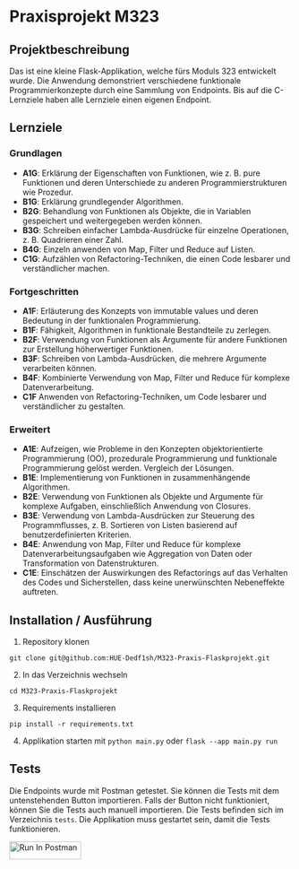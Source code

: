 # Praxisprojekt M323

## Projektbeschreibung
Das ist eine kleine Flask-Applikation, welche fürs Moduls 323 entwickelt wurde. Die Anwendung demonstriert verschiedene funktionale Programmierkonzepte durch eine Sammlung von Endpoints. Bis auf die C-Lernziele haben alle Lernziele einen eigenen Endpoint.

## Lernziele
### Grundlagen
- **A1G**: Erklärung der Eigenschaften von Funktionen, wie z. B. pure Funktionen und deren Unterschiede zu anderen Programmierstrukturen wie Prozedur.
- **B1G**: Erklärung grundlegender Algorithmen.
- **B2G**: Behandlung von Funktionen als Objekte, die in Variablen gespeichert und weitergegeben werden können.
- **B3G**: Schreiben einfacher Lambda-Ausdrücke für einzelne Operationen, z. B. Quadrieren einer Zahl.
- **B4G**: Einzeln anwenden von Map, Filter und Reduce auf Listen.
- **C1G**: Aufzählen von Refactoring-Techniken, die einen Code lesbarer und verständlicher machen.

### Fortgeschritten
- **A1F**: Erläuterung des Konzepts von immutable values und deren Bedeutung in der funktionalen Programmierung.
- **B1F**: Fähigkeit, Algorithmen in funktionale Bestandteile zu zerlegen.
- **B2F**: Verwendung von Funktionen als Argumente für andere Funktionen zur Erstellung höherwertiger Funktionen.
- **B3F**: Schreiben von Lambda-Ausdrücken, die mehrere Argumente verarbeiten können.
- **B4F**: Kombinierte Verwendung von Map, Filter und Reduce für komplexe Datenverarbeitung.
- **C1F** Anwenden von Refactoring-Techniken, um Code lesbarer und verständlicher zu gestalten.

### Erweitert
- **A1E**: Aufzeigen, wie Probleme in den Konzepten objektorientierte Programmierung (OO), prozedurale Programmierung und funktionale Programmierung gelöst werden. Vergleich der Lösungen.
- **B1E**: Implementierung von Funktionen in zusammenhängende Algorithmen.
- **B2E**: Verwendung von Funktionen als Objekte und Argumente für komplexe Aufgaben, einschließlich Anwendung von Closures.
- **B3E**: Verwendung von Lambda-Ausdrücken zur Steuerung des Programmflusses, z. B. Sortieren von Listen basierend auf benutzerdefinierten Kriterien.
- **B4E**: Anwendung von Map, Filter und Reduce für komplexe Datenverarbeitungsaufgaben wie Aggregation von Daten oder Transformation von Datenstrukturen.
- **C1E**: Einschätzen der Auswirkungen des Refactorings auf das Verhalten des Codes und Sicherstellen, dass keine unerwünschten Nebeneffekte auftreten.

## Installation / Ausführung
1. Repository klonen
```
git clone git@github.com:HUE-Dedf1sh/M323-Praxis-Flaskprojekt.git
```
2. In das Verzeichnis wechseln
```
cd M323-Praxis-Flaskprojekt
```
3. Requirements installieren
```
pip install -r requirements.txt
```
4. Applikation starten mit
```python main.py```
oder
```flask --app main.py run``` 


## Tests
Die Endpoints wurde mit Postman getestet. Sie können die Tests mit dem untenstehenden Button importieren. Falls der Button nicht funktioniert, können Sie die Tests auch manuell importieren. Die Tests befinden sich im Verzeichnis ```tests```. Die Applikation muss gestartet sein, damit die Tests funktionieren.

[<img src="https://run.pstmn.io/button.svg" alt="Run In Postman" style="width: 128px; height: 32px;">](https://app.getpostman.com/run-collection/26136977-092e08fa-a279-483f-9f86-d14f178ed2d8?action=collection%2Ffork&source=rip_markdown&collection-url=entityId%3D26136977-092e08fa-a279-483f-9f86-d14f178ed2d8%26entityType%3Dcollection%26workspaceId%3D378bc62c-a63d-448e-8372-032400ac36c1)